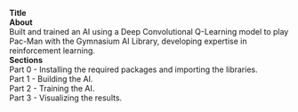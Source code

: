 <b>Title</b>
<br />
<b>About</b>
<br />
Built and trained an AI using a Deep Convolutional Q-Learning model to play Pac-Man with the Gymnasium AI Library, developing expertise in reinforcement learning.
<br />
<b>Sections</b>
<br/>
Part 0 - Installing the required packages and importing the libraries. 
<br />
Part 1 - Building the AI.
<br />
Part 2 - Training the AI.
<br />
Part 3 - Visualizing the results. 
